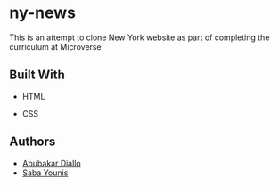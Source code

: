 # ny-news

This is an attempt to clone New York website as part of completing the curriculum at Microverse

## Built With

- HTML

- CSS

## Authors
- [Abubakar Diallo](https://github.com/abruzy)
- [Saba Younis](https://github.com/sabayounis)
